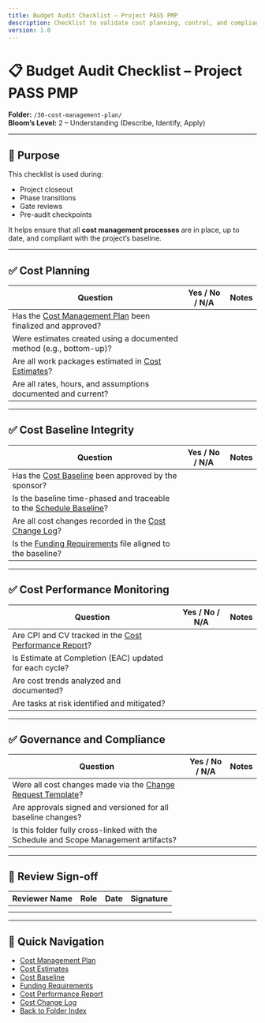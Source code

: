 ```yaml
---
title: Budget Audit Checklist – Project PASS PMP
description: Checklist to validate cost planning, control, and compliance before project closeout or major phase gate.
version: 1.0
---
```


# 📋 Budget Audit Checklist – Project PASS PMP  
**Folder:** `/30-cost-management-plan/`  
**Bloom’s Level:** 2 – Understanding (Describe, Identify, Apply)

---

## 📎 Purpose

This checklist is used during:
- Project closeout
- Phase transitions
- Gate reviews
- Pre-audit checkpoints

It helps ensure that all **cost management processes** are in place, up to date, and compliant with the project’s baseline.

---

## ✅ Cost Planning

| Question | Yes / No / N/A | Notes |
|----------|----------------|-------|
| Has the [Cost Management Plan](10-cost-management-plan.md) been finalized and approved? | | |
| Were estimates created using a documented method (e.g., bottom-up)? | | |
| Are all work packages estimated in [Cost Estimates](40-Cost-Estimates.md)? | | |
| Are all rates, hours, and assumptions documented and current? | | |

---

## ✅ Cost Baseline Integrity

| Question | Yes / No / N/A | Notes |
|----------|----------------|-------|
| Has the [Cost Baseline](50-Cost-Baseline.md) been approved by the sponsor? | | |
| Is the baseline time-phased and traceable to the [Schedule Baseline](../20-schedule-management/04-schedule-baseline.md)? | | |
| Are all cost changes recorded in the [Cost Change Log](30-cost-change-log.md)? | | |
| Is the [Funding Requirements](60-Funding-Requirements.md) file aligned to the baseline? | | |

---

## ✅ Cost Performance Monitoring

| Question | Yes / No / N/A | Notes |
|----------|----------------|-------|
| Are CPI and CV tracked in the [Cost Performance Report](20-cost-performance-report.md)? | | |
| Is Estimate at Completion (EAC) updated for each cycle? | | |
| Are cost trends analyzed and documented? | | |
| Are tasks at risk identified and mitigated? | | |

---

## ✅ Governance and Compliance

| Question | Yes / No / N/A | Notes |
|----------|----------------|-------|
| Were all cost changes made via the [Change Request Template](../00-project-integration-management/change-management/change-request-template.md)? | | |
| Are approvals signed and versioned for all baseline changes? | | |
| Is this folder fully cross-linked with the Schedule and Scope Management artifacts? | | |

---

## 🔁 Review Sign-off

| Reviewer Name | Role | Date | Signature |
|---------------|------|------|-----------|
|               |      |      |           |
|               |      |      |           |

---

## 🔗 Quick Navigation

- [Cost Management Plan](10-cost-management-plan.md)  
- [Cost Estimates](40-Cost-Estimates.md)  
- [Cost Baseline](50-Cost-Baseline.md)  
- [Funding Requirements](60-Funding-Requirements.md)  
- [Cost Performance Report](20-cost-performance-report.md)  
- [Cost Change Log](30-cost-change-log.md)  
- [Back to Folder Index](repositories/r30-project-pass-pmp/contents/00-project-pass-pmp/30-cost-managment-plan/index.md)
